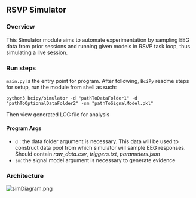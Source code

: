 ## RSVP Simulator

### Overview

This Simulator module aims to automate experimentation by sampling EEG data from prior sessions and running given models
in RSVP task loop, thus simulating a
live session.

### Run steps

`main.py` is the entry point for program. After following, `BciPy` readme steps for setup, run the module from shell as
such:

``python3 bcipy/simulator -d "pathToDataFolder1" -d "pathToOptionalDataFolder2" -sm "pathToSignalModel.pkl"``

Then view generated LOG file for analysis

#### Program Args

- `d` : the data folder argument is necessary. This data will be used to construct data pool from which simulator will
  sample EEG responses. Should contain
  _raw_data.csv_, _triggers.txt_, _parameters.json_
- `sm`: the signal model argument is necessary to generate evidence

### Architecture

![simDiagram.png](res/simDiagram.png)


